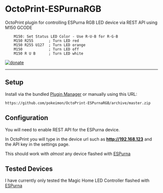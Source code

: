 # OctoPrint-ESPurnaRGB
OctoPrint plugin for controlling ESPurna RGB LED device via REST API using M150 GCODE

        M150: Set Status LED Color - Use R-U-B for R-G-B
        M150 R255       ; Turn LED red
        M150 R255 U127  ; Turn LED orange
        M150            ; Turn LED off
        M150 R U B      ; Turn LED white

[![donate](https://img.shields.io/badge/donate-PayPal-blue.svg)](https://paypal.me/pokeimon/5)

---

## Setup

Install via the bundled [Plugin Manager](https://docs.octoprint.org/en/master/bundledplugins/pluginmanager.html)
or manually using this URL:

    https://github.com/pokeimon/OctoPrint-ESPurnaRGB/archive/master.zip

## Configuration

You will need to enable REST API for the ESPurna device.

In OctoPrint you will type in the device url such as **http://192.168.123** and the API key in the settings page.

This should work with _almost_ any device flashed with [ESPurna](https://github.com/xoseperez/espurna)

## Tested Devices

I have currently only tested the Magic Home LED Controller flashed with [ESPurna](https://github.com/xoseperez/espurna)